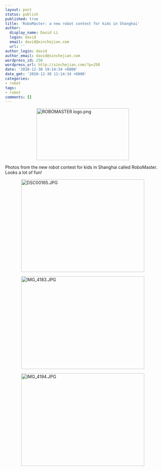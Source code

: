 ```yaml
---
layout: post
status: publish
published: true
title: 'RoboMaster: a new robot contest for kids in Shanghai'
author:
  display_name: David Li
  login: david
  email: david@xinchejian.com
  url: ''
author_login: david
author_email: david@xinchejian.com
wordpress_id: 258
wordpress_url: http://xinchejian.com/?p=258
date: '2010-12-30 19:14:34 +0800'
date_gmt: '2010-12-30 11:14:34 +0800'
categories:
- robot
tags:
- robot
comments: []
---
```

<p><img style="display:block; margin-left:auto; margin-right:auto;" src="http:&#47;&#47;xinchejian.com&#47;wp-content&#47;uploads&#47;2010&#47;12&#47;ROBOMASTER-logo.png" alt="ROBOMASTER logo.png" title="ROBOMASTER logo.png" border="0" width="300" height="168" &#47;></p>
<p>Photos from the new robot contest for kids in Shanghai called RoboMaster. Looks a lot of fun!</p>
<p><img style="display:block; margin-left:auto; margin-right:auto;" src="http:&#47;&#47;xinchejian.com&#47;wp-content&#47;uploads&#47;2010&#47;12&#47;DSC00165.jpg" alt="DSC00165.JPG" title="DSC00165.JPG" border="0" width="400" height="300" &#47;></p>
<p><img style="display:block; margin-left:auto; margin-right:auto;" src="http:&#47;&#47;xinchejian.com&#47;wp-content&#47;uploads&#47;2010&#47;12&#47;IMG_4183.jpg" alt="IMG_4183.JPG" title="IMG_4183.JPG" border="0" width="400" height="300" &#47;></p>
<p><img style="display:block; margin-left:auto; margin-right:auto;" src="http:&#47;&#47;xinchejian.com&#47;wp-content&#47;uploads&#47;2010&#47;12&#47;IMG_4194.jpg" alt="IMG_4194.JPG" title="IMG_4194.JPG" border="0" width="400" height="300" &#47;></p>
